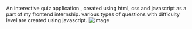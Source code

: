 An interective quiz application , created using html, css and javascript as a part of my frontend internship.
various types of questions with difficulty level are created using javascript.
![image](https://github.com/user-attachments/assets/c8e1060f-3a46-4137-876d-aed6d687fb2a)

